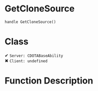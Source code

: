 # GetCloneSource
```
handle GetCloneSource()
```
# Class
✔ `Server: CDOTABaseAbility`  
✖ `Client: undefined`  

# Function Description

